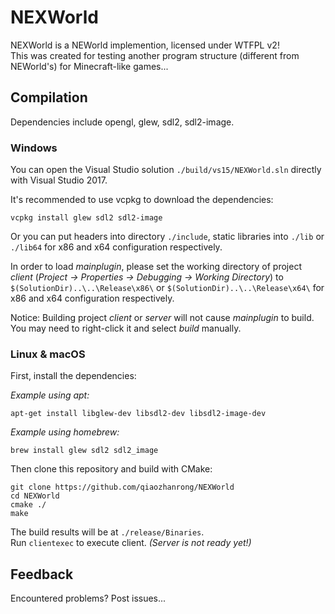 # NEXWorld
  
NEXWorld is a NEWorld implemention, licensed under WTFPL v2!  
This was created for testing another program structure (different from NEWorld's) for Minecraft-like games...  
  
## Compilation
Dependencies include opengl, glew, sdl2, sdl2-image.  
  
### Windows
  
You can open the Visual Studio solution `./build/vs15/NEXWorld.sln` directly with Visual Studio 2017.  
  
It's recommended to use vcpkg to download the dependencies:  
```
vcpkg install glew sdl2 sdl2-image
```
Or you can put headers into directory `./include`, static libraries into `./lib` or `./lib64` for x86 and x64 configuration respectively.  
  
In order to load *mainplugin*, please set the working directory of project *client* (*Project -> Properties -> Debugging -> Working Directory*) to `$(SolutionDir)..\..\Release\x86\` or `$(SolutionDir)..\..\Release\x64\` for x86 and x64 configuration respectively.  
  
Notice: Building project *client* or *server* will not cause *mainplugin* to build. You may need to right-click it and select *build* manually.  
  
### Linux & macOS
  
First, install the dependencies:  
  
*Example using apt:*
```
apt-get install libglew-dev libsdl2-dev libsdl2-image-dev
```
*Example using homebrew:*
```
brew install glew sdl2 sdl2_image
```
  
Then clone this repository and build with CMake:  
  
```
git clone https://github.com/qiaozhanrong/NEXWorld
cd NEXWorld
cmake ./
make
```
  
The build results will be at `./release/Binaries`.  
Run `clientexec` to execute client. *(Server is not ready yet!)*  

## Feedback
  
Encountered problems? Post issues...  
